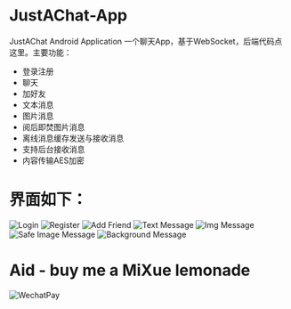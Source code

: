 # JustAChat-App
JustAChat Android Application
一个聊天App，基于WebSocket，后端代码点这里。主要功能：
- 登录注册
- 聊天
- 加好友
- 文本消息
- 图片消息
- 阅后即焚图片消息
- 离线消息缓存发送与接收消息
- 支持后台接收消息
- 内容传输AES加密
# 界面如下：
![Login](./img/login.png)
![Register](./img/register.png)
![Add Friend](./img/addfriend.jpg)
![Text Message](./img/txt.jpg)
![Img Message](./img/img.jpg)
![Safe Image Message](./img/safeimg.jpg)
![Background Message](./img/backgroundmsg.jpg)
# Aid - buy me a MiXue lemonade
![WechatPay](./img/aid.jpg)
